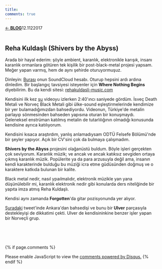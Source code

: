 ```yaml
---
title:
comments: true
---
```

<a href="../index.html">&#8592; **BLOG**</a><p2>12.1122017</p2><br><br>
<html><head>
	<link rel="stylesheet" type="text/css" href="../markdownStyle.css">
	<link rel="icon" href="../coloricon.png">
	<link rel="stylesheet" href="../tomorrow-night.css">
	<script src="../highlight.pack.js"></script><script>hljs.initHighlightingOnLoad();</script>
</head></html>

## Reha Kuldaşlı (Shivers by the Abyss)

Arada bir hayal ederim: şöyle ambient, karanlık, elektronikle karışık, insanı karanlık ormanlara götüren tek kişilik bir post-black-metal projesi yapsam. Meğer yapan varmış, hem de aynı şehirde oturuyormuşuz.

Dinleyin: [Burası](https://soundcloud.com/reha-kulda-l) onun SoundCloud hesabı. Oturup hepsini ardı ardına dinledim. Bir başlangıç tavsiyesi isteyenler için **Where Nothing Begins** diyebilirim. Bu da kendi sitesi: [rehakuldasli-music.com](https://www.rehakuldasli-music.com/)

Kendisini ilk kez [şu](https://www.youtube.com/watch?v=PmbfaDA48Lc) videoyu izlerken 2:40'ıncı saniyede gördüm. İsveç Death Metali ve Norveç Black Metali gibi ülke-sound eşleştirmelerinde kendimize bir yer bulamadığımızdan bahsediyordu. Videonun, Türkiye'de metalin parlayıp sönmesinden bahseden yapısına oturan bir konuşmaydı. Geleneksel enstrüman katılmış metalin de tutarlılığının olmadığı konusunda kendisine ayrıca katılıyorum.

Kendisini kısaca araştırdım, yanlış anlamadıysam ODTÜ Felsefe Bölümü'nde bir şeyler yapıyor. Açık bir CV'sini çok da bulmaya çalışmadım.

**Shivers by the Abyss** projesini olağanüstü buldum. Böyle işleri gerçekten çok seviyorum. Karanlık müzik; ve ancak ve ancak katıksız sevgiden ortaya çıkmış karanlık müzik. Popülerite ya da para arzusuyla değil ama, insanın kendi karakterinde bulduğu bu müziği icra etme güdüsünden doğmuş ve o karaktere katkıda bulunan bir kalite. 

Black metal nedir, nasıl ypaılmalıdır, elektronik müzikle yan yana düşünülebilir mi, karanlık elektronik nedir gibi konularda ders niteliğinde bir yapıta imza atmış Reha Kuldaşlı. 

Kendisi aynı zamanda **Forgotten**'da gitar pozisyonunda yer alıyor.

[Şuradaki](https://twitter.com/rehakuldasli/status/899364122952957952) tweet'inde Ankara'dan bahsedişi ve bunu bir **Ulver** parçasıyla destekleyişi de dikkatimi çekti. Ulver de kendisininkine benzer işler yapan bir Norveçli grup.

<br><br><br>
<script id="dsq-count-scr" src="//caglayandemirci-github-io.disqus.com/count.js" async></script>
<a href="http://foo.com/bar.html#disqus_thread"></a>
{% if page.comments %}
<div id="disqus_thread"></div>
<script>
/**
*  RECOMMENDED CONFIGURATION VARIABLES: EDIT AND UNCOMMENT THE SECTION BELOW TO INSERT DYNAMIC VALUES FROM YOUR PLATFORM OR CMS.
*  LEARN WHY DEFINING THESE VARIABLES IS IMPORTANT: https://disqus.com/admin/universalcode/#configuration-variables*/
/*
var disqus_config = function () {
this.page.url = PAGE_URL;  // Replace PAGE_URL with your page's canonical URL variable
this.page.identifier = PAGE_IDENTIFIER; // Replace PAGE_IDENTIFIER with your page's unique identifier variable
};
*/
(function() { // DON'T EDIT BELOW THIS LINE
var d = document, s = d.createElement('script');
s.src = 'https://caglayandemirci-github-io.disqus.com/embed.js';
s.setAttribute('data-timestamp', +new Date());
(d.head || d.body).appendChild(s);
})();
</script>
<noscript>Please enable JavaScript to view the <a href="https://disqus.com/?ref_noscript">comments powered by Disqus.</a></noscript>                       
{% endif %} 
<br>
